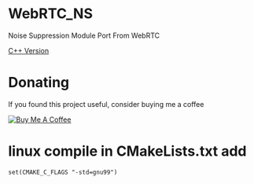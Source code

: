 # WebRTC_NS
Noise Suppression Module Port From WebRTC

[C++ Version](https://github.com/cpuimage/WebRTC_NS_CPP)

# Donating

If you found this project useful, consider buying me a coffee

<a href="https://img2018.cnblogs.com/blog/824862/201809/824862-20180930223603138-1708589189.png" target="_blank"><img src="https://www.buymeacoffee.com/assets/img/custom_images/black_img.png" alt="Buy Me A Coffee" style="height: auto !important;width: auto !important;" ></a>

# linux compile in CMakeLists.txt add
```
set(CMAKE_C_FLAGS "-std=gnu99")
```
